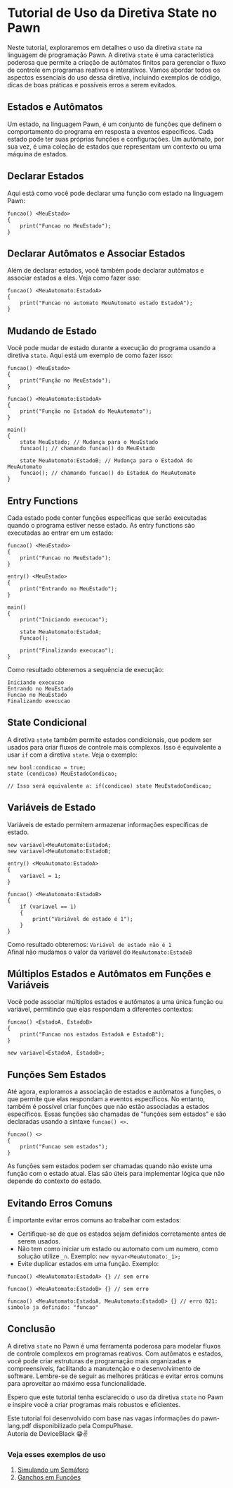 # Tutorial de Uso da Diretiva State no Pawn

Neste tutorial, exploraremos em detalhes o uso da diretiva `state` na linguagem de programação Pawn. A diretiva `state` é uma característica poderosa que permite a criação de autômatos finitos para gerenciar o fluxo de controle em programas reativos e interativos. Vamos abordar todos os aspectos essenciais do uso dessa diretiva, incluindo exemplos de código, dicas de boas práticas e possíveis erros a serem evitados.

## Estados e Autômatos

Um estado, na linguagem Pawn, é um conjunto de funções que definem o comportamento do programa em resposta a eventos específicos. Cada estado pode ter suas próprias funções e configurações. Um autômato, por sua vez, é uma coleção de estados que representam um contexto ou uma máquina de estados.

## Declarar Estados

Aqui está como você pode declarar uma função com estado na linguagem Pawn:

```pawn
funcao() <MeuEstado>
{
	print("Funcao no MeuEstado");
}
```

## Declarar Autômatos e Associar Estados

Além de declarar estados, você também pode declarar autômatos e associar estados a eles. Veja como fazer isso:

```pawn
funcao() <MeuAutomato:EstadoA>
{
	print("Funcao no automato MeuAutomato estado EstadoA");
}
```

## Mudando de Estado

Você pode mudar de estado durante a execução do programa usando a diretiva `state`. Aqui está um exemplo de como fazer isso:

```pawn
funcao() <MeuEstado>
{
	print("Função no MeuEstado");
}

funcao() <MeuAutomato:EstadoA>
{
	print("Função no EstadoA do MeuAutomato");
}

main()
{
	state MeuEstado; // Mudança para o MeuEstado
	funcao(); // chamando funcao() do MeuEstado
	
	state MeuAutomato:EstadoB; // Mudança para o EstadoA do MeuAutomato
	funcao(); // chamando funcao() do EstadoA do MeuAutomato
}
```

## Entry Functions

Cada estado pode conter funções específicas que serão executadas quando o programa estiver nesse estado. As entry functions são executadas ao entrar em um estado:

```pawn
funcao() <MeuEstado>
{
	print("Funcao no MeuEstado");
}

entry() <MeuEstado>
{
	print("Entrando no MeuEstado");
}

main()
{
	print("Iniciando execucao");

	state MeuAutomato:EstadoA;
	Funcao();

	print("Finalizando execucao");
}
```

Como resultado obteremos a sequência de execução:

```
Iniciando execucao
Entrando no MeuEstado
Funcao no MeuEstado
Finalizando execucao
```

## State Condicional

A diretiva `state` também permite estados condicionais, que podem ser usados para criar fluxos de controle mais complexos. Isso é equivalente a usar `if` com a diretiva `state`. Veja o exemplo:

```pawn
new bool:condicao = true;
state (condicao) MeuEstadoCondicao;

// Isso será equivalente a: if(condicao) state MeuEstadoCondicao;
```

## Variáveis de Estado

Variáveis de estado permitem armazenar informações específicas de estado.

```pawn
new variavel<MeuAutomato:EstadoA;
new variavel<MeuAutomato:EstadoB;

entry() <MeuAutomato:EstadoA>
{
    variavel = 1;
}

funcao() <MeuAutomato:EstadoB>
{
    if (variavel == 1)
    {
        print("Variável de estado é 1");
    }
}
```

Como resultado obteremos: `Variável de estado não é 1`<br>
Afinal não mudamos o valor da variavel do `MeuAutomato:EstadoB`

## Múltiplos Estados e Autômatos em Funções e Variáveis

Você pode associar múltiplos estados e autômatos a uma única função ou variável, permitindo que elas respondam a diferentes contextos:

```pawn
funcao() <EstadoA, EstadoB>
{
	print("Funcao nos estados EstadoA e EstadoB");
}

new variavel<EstadoA, EstadoB>;
```

## Funções Sem Estados

Até agora, exploramos a associação de estados e autômatos a funções, o que permite que elas respondam a eventos específicos. No entanto, também é possível criar funções que não estão associadas a estados específicos. Essas funções são chamadas de "funções sem estados" e são declaradas usando a sintaxe `funcao() <>`.

```pawn
funcao() <>
{
    print("Funcao sem estados");
}
```

As funções sem estados podem ser chamadas quando não existe uma função com o estado atual. Elas são úteis para implementar lógica que não depende do contexto do estado.

## Evitando Erros Comuns

É importante evitar erros comuns ao trabalhar com estados:

- Certifique-se de que os estados sejam definidos corretamente antes de serem usados.
- Não tem como iniciar um estado ou automato com um numero, como solução utilize `_n`. Exemplo: `new myvar<MeuAutomato:_1>;`
- Evite duplicar estados em uma função. Exemplo:

```pawn
funcao() <MeuAutomato:EstadoA> {} // sem erro

funcao() <MeuAutomato:EstadoB> {} // sem erro

funcao() <MeuAutomato:EstadoA, MeuAutomato:EstadoB> {} // erro 021: simbolo ja definido: "funcao"
```

## Conclusão

A diretiva `state` no Pawn é uma ferramenta poderosa para modelar fluxos de controle complexos em programas reativos. Com autômatos e estados, você pode criar estruturas de programação mais organizadas e compreensíveis, facilitando a manutenção e o desenvolvimento de software. Lembre-se de seguir as melhores práticas e evitar erros comuns para aproveitar ao máximo essa funcionalidade.

Espero que este tutorial tenha esclarecido o uso da diretiva `state` no Pawn e inspire você a criar programas mais robustos e eficientes.

Este tutorial foi desenvolvido com base nas vagas informações do pawn-lang.pdf disponibilizado pela CompuPhase.<br>
Autoria de DeviceBlack 😁✌️

### Veja esses exemplos de uso

1. [Simulando um Semáforo](semaforo.md)
2. [Ganchos em Funções](hooking.md)
